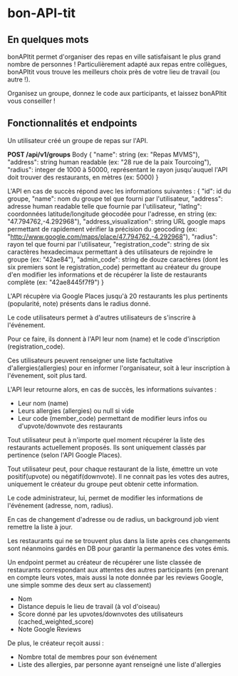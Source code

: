 # bon-API-tit

## En quelques mots

bonAPItit permet d'organiser des repas en ville satisfaisant le plus grand nombre de personnes ! Particulièrement adapté aux repas entre collègues, bonAPItit vous trouve les meilleurs choix près de votre lieu de travail (ou autre !). 

Organisez un groupe, donnez le code aux participants, et laissez bonAPItit vous conseiller !


## Fonctionnalités et endpoints

Un utilisateur créé un groupe de repas sur l'API.

**POST /api/v1/groups**
        Body {
            "name": string (ex: "Repas MVMS"), 
            "address": string human readable (ex: "28 rue de la paix Tourcoing"), 
            "radius": integer de 1000 à 50000, représentant le rayon jusqu'auquel l'API doit trouver des restaurants, en mètres (ex: 5000)
        }

L'API en cas de succès répond avec les informations suivantes :
{
    "id": id du groupe,
    "name": nom du groupe tel que fourni par l'utilisateur,
    "address": adresse human readable telle que fournie par l'utilisateur,
    "latlng": coordonnées latitude/longitude géocodée pour l'adresse, en string (ex: "47.794762,-4.292968"),
    "address_visualization": string URL google maps permettant de rapidement vérifier la précision du geocoding (ex: "http://www.google.com/maps/place/47.794762,-4.292968"),
    "radius": rayon tel que fourni par l'utilisateur,
    "registration_code": string de six caractères hexadecimaux permettant à des utilisateurs de rejoindre le groupe (ex: "42ae84"),
    "admin_code": string de douze caractères (dont les six premiers sont le registration_code) permettant au créateur du groupe d'en modifier les informations et de récupérer la liste de restaurants complète (ex: "42ae8445f7f9")
}

L'API récupère via Google Places jusqu'à 20 restaurants les plus pertinents (popularité, note) présents dans le radius donné.

Le code utilisateurs permet à d'autres utilisateurs de s'inscrire à l'événement.

Pour ce faire, ils donnent à l'API leur nom (name) et le code d'inscription (registration_code).

Ces utilisateurs peuvent renseigner une liste factultative d'allergies(allergies) pour en informer l'organisateur, soit à leur inscription à l'évenement, soit plus tard.

L'API leur retourne alors, en cas de succès, les informations suivantes :
+ Leur nom (name)
+ Leurs allergies (allergies) ou null si vide
+ Leur code (member_code) permettant de modifier leurs infos ou d'upvote/downvote des restaurants


Tout utilisateur peut à n'importe quel moment récupérer la liste des restaurants actuellement proposés. Ils sont uniquement classés par pertinence (selon l'API Google Places).

Tout utilisateur peut, pour chaque restaurant de la liste, émettre un vote positif(upvote) ou négatif(downvote). Il ne connait pas les votes des autres, uniquement le créateur du groupe peut obtenir cette information. 

Le code administrateur, lui, permet de modifier les informations de l'événement (adresse, nom, radius).

En cas de changement d'adresse ou de radius, un background job vient remettre la liste à jour.

Les restaurants qui ne se trouvent plus dans la liste après ces changements sont néanmoins gardés en DB pour garantir la permanence des votes émis.

Un endpoint permet au créateur de récupérer une liste classée de restaurants correspondant aux attentes des autres participants (en prenant en compte leurs votes, mais aussi la note donnée par les reviews Google, une simple somme des deux sert au classement)

+ Nom
+ Distance depuis le lieu de travail (à vol d'oiseau)
+ Score donné par les upvotes/downvotes des utilisateurs (cached_weighted_score)
+ Note Google Reviews

De plus, le créateur reçoit aussi :
+ Nombre total de membres pour son événement
+ Liste des allergies, par personne ayant renseigné une liste d'allergies
